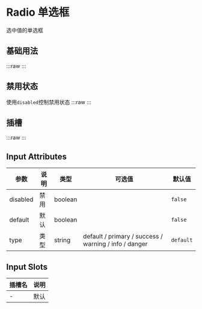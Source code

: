 # Radio 单选框

选中值的单选框

## 基础用法
:::raw
<preview path="../../components/form/radio/radio.vue"></preview>
:::
## 禁用状态

使用`disabled`控制禁用状态
:::raw
<preview path="../../components/form/radio/radio-disabled.vue"></preview>
:::
## 插槽
:::raw
<preview path="../../components/form/radio/radio-slot.vue"></preview>
:::
## Input Attributes

| 参数     | 说明 | 类型    | 可选值                                                | 默认值    |
| -------- | ---- | ------- | ----------------------------------------------------- | --------- |
| disabled | 禁用 | boolean |                                                       | `false`   |
| default  | 默认 | boolean |                                                       | `false`   |
| type     | 类型 | string  | default / primary / success / warning / info / danger | `default` |

## Input Slots 

| 插槽名 | 说明 |
| ------ | ---- |
| -      | 默认 |

